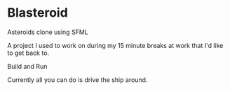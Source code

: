 # Blasteroid
Asteroids clone using SFML

A project I used to work on during my 15 minute breaks at work that I'd like to get back to.

Build and Run

Currently all you can do is drive the ship around.
